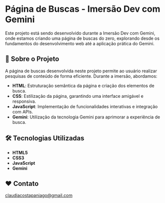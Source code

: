 # Página de Buscas - Imersão Dev com Gemini

Este projeto está sendo desenvolvido durante a Imersão Dev com Gemini, onde estamos criando uma página de buscas do zero, explorando desde os fundamentos do desenvolvimento web até a aplicação prática do Gemini.


## 🚀 Sobre o Projeto

A página de buscas desenvolvida neste projeto permite ao usuário realizar pesquisas de conteúdo de forma eficiente. Durante a imersão, abordamos:

- **HTML**: Estruturação semântica da página e criação dos elementos de busca.
- **CSS**: Estilização da página, garantindo uma interface amigável e responsiva.
- **JavaScript**: Implementação de funcionalidades interativas e integração com APIs.
- **Gemini**: Utilização da tecnologia Gemini para aprimorar a experiência de busca.
  

## 🛠️ Tecnologias Utilizadas

- **HTML5**
- **CSS3**
- **JavaScript**
- **Gemini**


## ❤️ Contato
claudiacostapaniago@gmail.com
